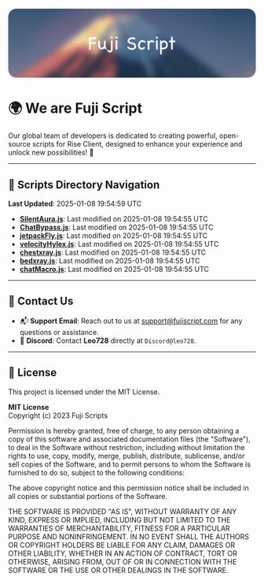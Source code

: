 ![Banner](.github/b.webp)

# 🌍 **We are Fuji Script**

Our global team of developers is dedicated to creating powerful, open-source scripts for Rise Client, designed to enhance your experience and unlock new possibilities! 🌟

---
<!-- SCRIPTS_NAVIGATION_START -->
## 📂 **Scripts Directory Navigation**

**Last Updated**: 2025-01-08 19:54:59 UTC

- **[SilentAura.js](scripts/SilentAura.js)**: Last modified on 2025-01-08 19:54:55 UTC
- **[ChatBypass.js](scripts/ChatBypass.js)**: Last modified on 2025-01-08 19:54:55 UTC
- **[jetpackFly.js](scripts/jetpackFly.js)**: Last modified on 2025-01-08 19:54:55 UTC
- **[velocityHylex.js](scripts/velocityHylex.js)**: Last modified on 2025-01-08 19:54:55 UTC
- **[chestxray.js](scripts/chestxray.js)**: Last modified on 2025-01-08 19:54:55 UTC
- **[bedxray.js](scripts/bedxray.js)**: Last modified on 2025-01-08 19:54:55 UTC
- **[chatMacro.js](scripts/chatMacro.js)**: Last modified on 2025-01-08 19:54:55 UTC

<!-- SCRIPTS_NAVIGATION_END -->

---

## 💬 **Contact Us**  
- 📬 **Support Email**: Reach out to us at [support@fujiscript.com](mailto:support@fujiscript.com) for any questions or assistance.  
- 💬 **Discord**: Contact **Leo728** directly at `Discord@leo728`.

---

## 📜 **License**

This project is licensed under the MIT License.  

**MIT License**  
Copyright (c) 2023 Fuji Scripts  

Permission is hereby granted, free of charge, to any person obtaining a copy of this software and associated documentation files (the "Software"), to deal in the Software without restriction, including without limitation the rights to use, copy, modify, merge, publish, distribute, sublicense, and/or sell copies of the Software, and to permit persons to whom the Software is furnished to do so, subject to the following conditions:  

The above copyright notice and this permission notice shall be included in all copies or substantial portions of the Software.  

THE SOFTWARE IS PROVIDED "AS IS", WITHOUT WARRANTY OF ANY KIND, EXPRESS OR IMPLIED, INCLUDING BUT NOT LIMITED TO THE WARRANTIES OF MERCHANTABILITY, FITNESS FOR A PARTICULAR PURPOSE AND NONINFRINGEMENT. IN NO EVENT SHALL THE AUTHORS OR COPYRIGHT HOLDERS BE LIABLE FOR ANY CLAIM, DAMAGES OR OTHER LIABILITY, WHETHER IN AN ACTION OF CONTRACT, TORT OR OTHERWISE, ARISING FROM, OUT OF OR IN CONNECTION WITH THE SOFTWARE OR THE USE OR OTHER DEALINGS IN THE SOFTWARE.  
